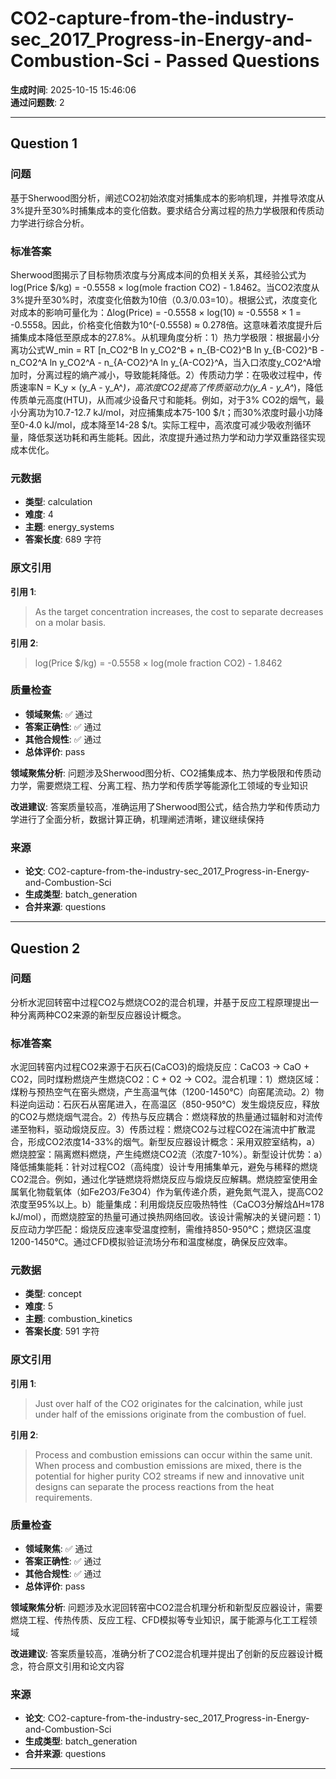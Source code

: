 # CO2-capture-from-the-industry-sec_2017_Progress-in-Energy-and-Combustion-Sci - Passed Questions

**生成时间**: 2025-10-15 15:46:06  
**通过问题数**: 2

---

## Question 1

### 问题

基于Sherwood图分析，阐述CO2初始浓度对捕集成本的影响机理，并推导浓度从3%提升至30%时捕集成本的变化倍数。要求结合分离过程的热力学极限和传质动力学进行综合分析。

### 标准答案

Sherwood图揭示了目标物质浓度与分离成本间的负相关关系，其经验公式为log(Price $/kg) = -0.5558 × log(mole fraction CO2) - 1.8462。当CO2浓度从3%提升至30%时，浓度变化倍数为10倍（0.3/0.03=10）。根据公式，浓度变化对成本的影响可量化为：Δlog(Price) = -0.5558 × log(10) ≈ -0.5558 × 1 = -0.5558。因此，价格变化倍数为10^(-0.5558) ≈ 0.278倍。这意味着浓度提升后捕集成本降低至原成本的27.8%。从机理角度分析：1）热力学极限：根据最小分离功公式W_min = RT [n_CO2^B ln y_CO2^B + n_{B-CO2}^B ln y_{B-CO2}^B - n_CO2^A ln y_CO2^A - n_{A-CO2}^A ln y_{A-CO2}^A，当入口浓度y_CO2^A增加时，分离过程的熵产减小，导致能耗降低。2）传质动力学：在吸收过程中，传质速率N = K_y × (y_A - y_A^*)，高浓度CO2提高了传质驱动力(y_A - y_A^*)，降低传质单元高度(HTU)，从而减少设备尺寸和能耗。例如，对于3% CO2的烟气，最小分离功为10.7-12.7 kJ/mol，对应捕集成本75-100 $/t；而30%浓度时最小功降至0-4.0 kJ/mol，成本降至14-28 $/t。实际工程中，高浓度可减少吸收剂循环量，降低泵送功耗和再生能耗。因此，浓度提升通过热力学和动力学双重路径实现成本优化。

### 元数据

- **类型**: calculation
- **难度**: 4
- **主题**: energy_systems
- **答案长度**: 689 字符

### 原文引用

**引用 1**:
> As the target concentration increases, the cost to separate decreases on a molar basis.

**引用 2**:
> log(Price $/kg) = -0.5558 × log(mole fraction CO2) - 1.8462

### 质量检查

- **领域聚焦**: ✅ 通过
- **答案正确性**: ✅ 通过
- **其他合规性**: ✅ 通过
- **总体评价**: pass

**领域聚焦分析**: 问题涉及Sherwood图分析、CO2捕集成本、热力学极限和传质动力学，需要燃烧工程、分离工程、热力学和传质学等能源化工领域的专业知识

**改进建议**: 答案质量较高，准确运用了Sherwood图公式，结合热力学和传质动力学进行了全面分析，数据计算正确，机理阐述清晰，建议继续保持

### 来源

- **论文**: CO2-capture-from-the-industry-sec_2017_Progress-in-Energy-and-Combustion-Sci
- **生成类型**: batch_generation
- **合并来源**: questions

---

## Question 2

### 问题

分析水泥回转窑中过程CO2与燃烧CO2的混合机理，并基于反应工程原理提出一种分离两种CO2来源的新型反应器设计概念。

### 标准答案

水泥回转窑内过程CO2来源于石灰石(CaCO3)的煅烧反应：CaCO3 → CaO + CO2，同时煤粉燃烧产生燃烧CO2：C + O2 → CO2。混合机理：1）燃烧区域：煤粉与预热空气在窑头燃烧，产生高温气体（1200-1450°C）向窑尾流动。2）物料逆向运动：石灰石从窑尾进入，在高温区（850-950°C）发生煅烧反应，释放的CO2与燃烧烟气混合。2）传热与反应耦合：燃烧释放的热量通过辐射和对流传递至物料，驱动煅烧反应。3）传质过程：燃烧CO2与过程CO2在湍流中扩散混合，形成CO2浓度14-33%的烟气。新型反应器设计概念：采用双腔室结构，a）燃烧腔室：隔离燃料燃烧，产生纯燃烧CO2流（浓度7-10%）。新型设计优势：a）降低捕集能耗：针对过程CO2（高纯度）设计专用捕集单元，避免与稀释的燃烧CO2混合。例如，通过化学链燃烧将燃烧反应与煅烧反应解耦。燃烧腔室使用金属氧化物载氧体（如Fe2O3/Fe3O4）作为氧传递介质，避免氮气混入，提高CO2浓度至95%以上。b）能量集成：利用煅烧反应吸热特性（CaCO3分解焓ΔH≈178 kJ/mol），而燃烧腔室的热量可通过换热网络回收。该设计需解决的关键问题：1）反应动力学匹配：煅烧反应速率受温度控制，需维持850-950°C；燃烧区温度1200-1450°C。通过CFD模拟验证流场分布和温度梯度，确保反应效率。

### 元数据

- **类型**: concept
- **难度**: 5
- **主题**: combustion_kinetics
- **答案长度**: 591 字符

### 原文引用

**引用 1**:
> Just over half of the CO2 originates for the calcination, while just under half of the emissions originate from the combustion of fuel.

**引用 2**:
> Process and combustion emissions can occur within the same unit. When process and combustion emissions are mixed, there is the potential for higher purity CO2 streams if new and innovative unit designs can separate the process reactions from the heat requirements.

### 质量检查

- **领域聚焦**: ✅ 通过
- **答案正确性**: ✅ 通过
- **其他合规性**: ✅ 通过
- **总体评价**: pass

**领域聚焦分析**: 问题涉及水泥回转窑中CO2混合机理分析和新型反应器设计，需要燃烧工程、传热传质、反应工程、CFD模拟等专业知识，属于能源与化工工程领域

**改进建议**: 答案质量较高，准确分析了CO2混合机理并提出了创新的反应器设计概念，符合原文引用和论文内容

### 来源

- **论文**: CO2-capture-from-the-industry-sec_2017_Progress-in-Energy-and-Combustion-Sci
- **生成类型**: batch_generation
- **合并来源**: questions

---

